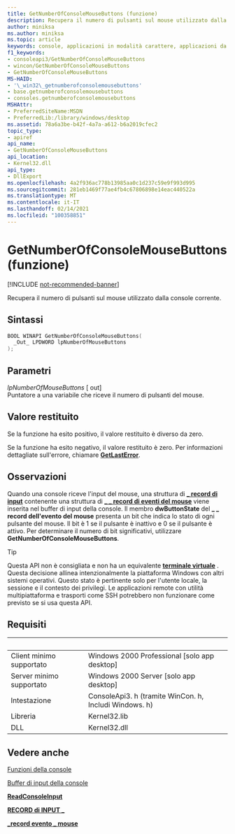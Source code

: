 ```yaml
---
title: GetNumberOfConsoleMouseButtons (funzione)
description: Recupera il numero di pulsanti sul mouse utilizzato dalla console corrente.
author: miniksa
ms.author: miniksa
ms.topic: article
keywords: console, applicazioni in modalità carattere, applicazioni da riga di comando, applicazioni di terminale, api della console
f1_keywords:
- consoleapi3/GetNumberOfConsoleMouseButtons
- wincon/GetNumberOfConsoleMouseButtons
- GetNumberOfConsoleMouseButtons
MS-HAID:
- '\_win32\_getnumberofconsolemousebuttons'
- base.getnumberofconsolemousebuttons
- consoles.getnumberofconsolemousebuttons
MSHAttr:
- PreferredSiteName:MSDN
- PreferredLib:/library/windows/desktop
ms.assetid: 78a6a3be-b42f-4a7a-a612-b6a2019cfec2
topic_type:
- apiref
api_name:
- GetNumberOfConsoleMouseButtons
api_location:
- Kernel32.dll
api_type:
- DllExport
ms.openlocfilehash: 4a2f936ac778b13985aa0c1d237c59e9f993d995
ms.sourcegitcommit: 281eb1469f77ae4fb4c67806898e14eac440522a
ms.translationtype: MT
ms.contentlocale: it-IT
ms.lasthandoff: 02/14/2021
ms.locfileid: "100358851"
---
```

# <a name="getnumberofconsolemousebuttons-function"></a>GetNumberOfConsoleMouseButtons (funzione)

[!INCLUDE [not-recommended-banner](./includes/not-recommended-banner.md)]

Recupera il numero di pulsanti sul mouse utilizzato dalla console corrente.

## <a name="syntax"></a>Sintassi

```C
BOOL WINAPI GetNumberOfConsoleMouseButtons(
  _Out_ LPDWORD lpNumberOfMouseButtons
);
```

## <a name="parameters"></a>Parametri

*lpNumberOfMouseButtons* \[ out\]  
Puntatore a una variabile che riceve il numero di pulsanti del mouse.

## <a name="return-value"></a>Valore restituito

Se la funzione ha esito positivo, il valore restituito è diverso da zero.

Se la funzione ha esito negativo, il valore restituito è zero. Per informazioni dettagliate sull'errore, chiamare [**GetLastError**](/windows/win32/api/errhandlingapi/nf-errhandlingapi-getlasterror).

## <a name="remarks"></a>Osservazioni

Quando una console riceve l'input del mouse, una struttura di [**\_ record di input**](input-record-str.md) contenente una struttura di [**\_ \_ record di eventi del mouse**](mouse-event-record-str.md) viene inserita nel buffer di input della console. Il membro **dwButtonState** del **\_ \_ record dell'evento del mouse** presenta un bit che indica lo stato di ogni pulsante del mouse. Il bit è 1 se il pulsante è inattivo e 0 se il pulsante è attivo. Per determinare il numero di bit significativi, utilizzare **GetNumberOfConsoleMouseButtons**.

> [!TIP]
> Questa API non è consigliata e non ha un equivalente **[terminale virtuale](console-virtual-terminal-sequences.md)** . Questa decisione allinea intenzionalmente la piattaforma Windows con altri sistemi operativi. Questo stato è pertinente solo per l'utente locale, la sessione e il contesto dei privilegi. Le applicazioni remote con utilità multipiattaforma e trasporti come SSH potrebbero non funzionare come previsto se si usa questa API.

## <a name="requirements"></a>Requisiti

| &nbsp; | &nbsp; |
|-|-|
| Client minimo supportato | Windows 2000 Professional \[solo app desktop\] |
| Server minimo supportato | Windows 2000 Server \[solo app desktop\] |
| Intestazione | ConsoleApi3. h (tramite WinCon. h, Includi Windows. h) |
| Libreria | Kernel32.lib |
| DLL | Kernel32.dll |

## <a name="see-also"></a>Vedere anche

[Funzioni della console](console-functions.md)

[Buffer di input della console](console-input-buffer.md)

[**ReadConsoleInput**](readconsoleinput.md)

[**RECORD di INPUT \_**](input-record-str.md)

[**\_record evento \_ mouse**](mouse-event-record-str.md)